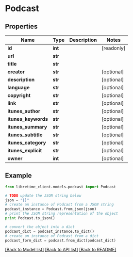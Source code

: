 # Podcast


## Properties

Name | Type | Description | Notes
------------ | ------------- | ------------- | -------------
**id** | **int** |  | [readonly] 
**url** | **str** |  | 
**title** | **str** |  | 
**creator** | **str** |  | [optional] 
**description** | **str** |  | [optional] 
**language** | **str** |  | [optional] 
**copyright** | **str** |  | [optional] 
**link** | **str** |  | [optional] 
**itunes_author** | **str** |  | [optional] 
**itunes_keywords** | **str** |  | [optional] 
**itunes_summary** | **str** |  | [optional] 
**itunes_subtitle** | **str** |  | [optional] 
**itunes_category** | **str** |  | [optional] 
**itunes_explicit** | **str** |  | [optional] 
**owner** | **int** |  | [optional] 

## Example

```python
from libretime_client.models.podcast import Podcast

# TODO update the JSON string below
json = "{}"
# create an instance of Podcast from a JSON string
podcast_instance = Podcast.from_json(json)
# print the JSON string representation of the object
print Podcast.to_json()

# convert the object into a dict
podcast_dict = podcast_instance.to_dict()
# create an instance of Podcast from a dict
podcast_form_dict = podcast.from_dict(podcast_dict)
```
[[Back to Model list]](../README.md#documentation-for-models) [[Back to API list]](../README.md#documentation-for-api-endpoints) [[Back to README]](../README.md)


